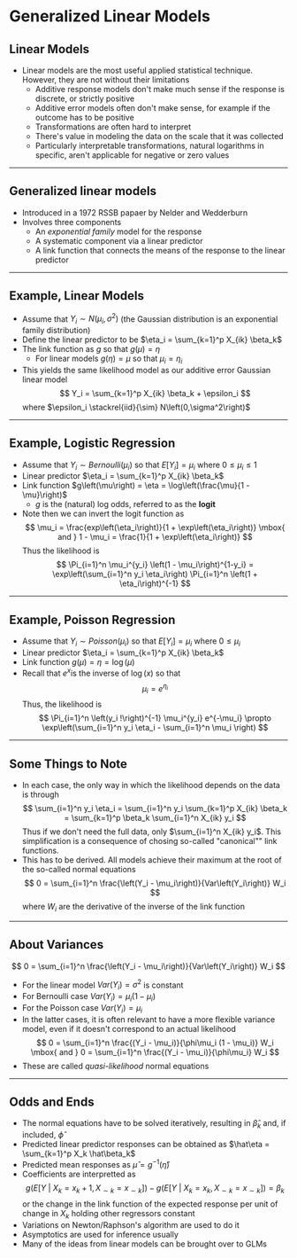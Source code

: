 # Generalized Linear Models



## Linear Models

- Linear models are the most useful applied statistical technique. However, they are not without their limitations
    - Additive response models don't make much sense if the response is discrete, or strictly positive
    - Additive error models often don't make sense, for example if the outcome has to be positive
    - Transformations are often hard to interpret
    - There's value in modeling the data on the scale that it was collected
    - Particularly interpretable transformations, natural logarithms in specific, aren't applicable for negative or zero values

---

## Generalized linear models

- Introduced in a 1972 RSSB papaer by Nelder and Wedderburn
- Involves three components
    - An _exponential family_ model for the response
    - A systematic component via a linear predictor
    - A link function that connects the means of the response to the linear predictor

---

## Example, Linear Models

- Assume that $Y_i \sim N\left(\mu_i,\sigma^2\right)$ (the Gaussian distribution is an exponential family distribution)
- Define the linear predictor to be $\eta_i = \sum_{k=1}^p X_{ik} \beta_k$
- The link function as $g$ so that $g\left(\mu\right) = \eta$
    - For linear models $g\left(\eta\right) = \mu$ so that $\mu_i = \eta_i$
- This yields the same likelihood model as our additive error Gaussian linear model
$$
Y_i = \sum_{k=1}^p X_{ik} \beta_k + \epsilon_i
$$
where $\epsilon_i \stackrel{iid}{\sim} N\left(0,\sigma^2\right)$

---

## Example, Logistic Regression

- Assume that $Y_i \sim Bernoulli\left(\mu_i\right)$ so that $E\left[Y_i\right] = \mu_i$ where $0 \le \mu_i \le 1$
- Linear predictor $\eta_i = \sum_{k=1}^p X_{ik} \beta_k$
- Link function $g\left(\mu\right) = \eta = \log\left(\frac{\mu}{1 - \mu}\right)$
    - $g$ is the (natural) log odds, referred to as the **logit**
- Note then we can invert the logit function as
$$
\mu_i = \frac{exp\left(\eta_i\right)}{1 + \exp\left(\eta_i\right)} \mbox{ and } 1 - \mu_i = \frac{1}{1 + \exp\left(\eta_i\right)}
$$
Thus the likelihood is
$$
\Pi_{i=1}^n \mu_i^{y_i} \left(1 - \mu_i\right)^{1-y_i} = \exp\left(\sum_{i=1}^n y_i \eta_i\right) \Pi_{i=1}^n \left(1 + \eta_i\right)^{-1}
$$

---

## Example, Poisson Regression

- Assume that $Y_i \sim Poisson\left(\mu_i\right)$ so that $E\left[Y_i\right] = \mu_i$ where $0 \le \mu_i$
- Linear predictor $\eta_i = \sum_{k=1}^p X_{ik} \beta_k$
- Link function $g\left(\mu\right) = \eta = \log\left(\mu\right)$
- Recall that $e^x$is the inverse of $\log\left(x\right)$ so that
$$
\mu_i = e^{\eta_i}
$$
Thus, the likelihood is
$$
\Pi_{i=1}^n \left(y_i !\right)^{-1} \mu_i^{y_i} e^{-\mu_i} \propto \exp\left(\sum_{i=1}^n y_i \eta_i - \sum_{i=1}^n \mu_i \right)
$$

---

## Some Things to Note

- In each case, the only way in which the likelihood depends on the data is through
$$
\sum_{i=1}^n y_i \eta_i = \sum_{i=1}^n y_i \sum_{k=1}^p X_{ik} \beta_k = \sum_{k=1}^p \beta_k \sum_{i=1}^n X_{ik} y_i
$$
Thus if we don't need the full data, only $\sum_{i=1}^n X_{ik} y_i$. This simplification is a consequence of chosing so-called "canonical"" link functions.
- This has to be derived. All models achieve their maximum at the root of the so-called normal equations
$$
0 = \sum_{i=1}^n \frac{\left(Y_i - \mu_i\right)}{Var\left(Y_i\right)} W_i
$$
where $W_i$ are the derivative of the inverse of the link function

---

## About Variances

$$
0 = \sum_{i=1}^n \frac{\left(Y_i - \mu_i\right)}{Var\left(Y_i\right)} W_i
$$

- For the linear model $Var\left(Y_i\right) = \sigma^2$ is constant
- For Bernoulli case $Var\left(Y_i\right) = \mu_i(1 - \mu_i)$
- For the Poisson case $Var(Y_i) = \mu_i$
- In the latter cases, it is often relevant to have a more flexible variance model, even if it doesn't correspond to an actual likelihood
$$
0 = \sum_{i=1}^n \frac{(Y_i - \mu_i)}{\phi\mu_i (1 - \mu_i)} W_i \mbox{ and } 0 = \sum_{i=1}^n \frac{(Y_i - \mu_i)}{\phi\mu_i} W_i
$$
- These are called _quasi-likelihood_ normal equations

---

## Odds and Ends

- The normal equations have to be solved iteratively, resulting in $\hat\beta_k$ and, if included, $\hat\phi$
- Predicted linear predictor responses can be obtained as $\hat\eta = \sum_{k=1}^p X_k \hat\beta_k$
- Predicted mean responses as $\hat\mu = g^{-1}(\hat\eta)$
- Coefficients are interpretted as
$$
g(E[Y ~|~ X_k = x_k + 1, X_{\sim k} = x_{\sim k}]) - g(E[Y ~|~ X_k = x_k, X_{\sim k} = x_{\sim k}]) = \beta_k
$$
or the change in the link function of the expected response per unit of change in $X_k$ holding other regressors constant
- Variations on Newton/Raphson's algorithm are used to do it
- Asymptotics are used for inference usually
- Many of the ideas from linear models can be brought over to GLMs
